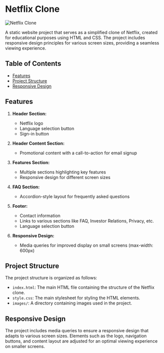 # Netflix Clone

![Netflix Clone](https://sreeram3015.github.io/Netflix-Clone-HTML-CSS/)

A static website project that serves as a simplified clone of Netflix, created for educational purposes using HTML and CSS. The project includes responsive design principles for various screen sizes, providing a seamless viewing experience.

## Table of Contents

- [Features](#features)
- [Project Structure](#project-structure)
- [Responsive Design](#responsive-design)

## Features

1. **Header Section:**
   - Netflix logo
   - Language selection button
   - Sign-in button

2. **Header Content Section:**
   - Promotional content with a call-to-action for email signup

3. **Features Section:**
   - Multiple sections highlighting key features
   - Responsive design for different screen sizes

4. **FAQ Section:**
   - Accordion-style layout for frequently asked questions

5. **Footer:**
   - Contact information
   - Links to various sections like FAQ, Investor Relations, Privacy, etc.
   - Language selection button

6. **Responsive Design:**
   - Media queries for improved display on small screens (max-width: 600px)

## Project Structure

The project structure is organized as follows:

- `index.html`: The main HTML file containing the structure of the Netflix clone.
- `style.css`: The main stylesheet for styling the HTML elements.
- `images/`: A directory containing images used in the project.

## Responsive Design

The project includes media queries to ensure a responsive design that adapts to various screen sizes. Elements such as the logo, navigation buttons, and content layout are adjusted for an optimal viewing experience on smaller screens.